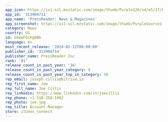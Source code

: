 ```yaml
---
app_icon: https://is1-ssl.mzstatic.com/image/thumb/Purple126/v4/e5/2f/66/e52f666f-b2f4-26c4-2189-10abcd516fec/AppIcon-1x_U007emarketing-0-7-0-85-220-0.png/1024x1024bb.png
app_id: '313904711'
app_name: 'PressReader: News & Magazines'
app_screenshot: https://is1-ssl.mzstatic.com/image/thumb/PurpleSource114/v4/db/d3/4e/dbd34e4b-0d18-f1ba-90d2-b5e8527d21c6/dfbecb0d-ed48-4d2a-a1ed-89be2b6a08d7_01.png/1242x2688bb.png
category: News
country: US
id: G4ewFOiKg6Nb
language: en
most_recent_release: '2024-02-12T00:00:00'
publisher_id: '313904714'
publisher_name: PressReader Inc
rank: '81'
release_count_in_past_year: '16'
release_count_in_past_year_category: 9
release_count_in_past_year_top_in_category: 38
rep_email: joseph.cillis@bitrise.io
rep_first_name: Joe
rep_full_name: Joe Cillis
rep_linkedin: https://www.linkedin.com/in/joecillis
rep_phone: +1 518-258-1902
rep_photo: joe.jpg
rep_title: Account Manager
store: itunes_connect
---
```

